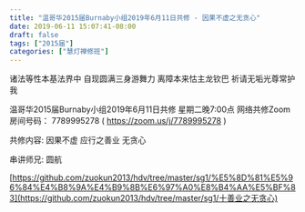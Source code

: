 ```yaml
---
title: "温哥华2015届Burnaby小组2019年6月11日共修 - 因果不虚之无贪心"
date: 2019-06-11 15:07:41-08:00
draft: false
tags: ["2015届"]
categories: ["慧灯禅修班"]
---
```

诸法等性本基法界中 自现圆满三身游舞力
离障本来怙主龙钦巴 祈请无垢光尊常护我

温哥华2015届Burnaby小组2019年6月11日共修
星期二晚7:00点
网络共修Zoom房间号码： 7789995278 ( https://zoom.us/j/7789995278 )

共修内容:
因果不虚 应行之善业 无贪心

串讲师兄: 圆航

[https://github.com/zuokun2013/hdv/tree/master/sg1/%E5%8D%81%E5%96%84%E4%B8%9A%E4%B9%8B%E6%97%A0%E8%B4%AA%E5%BF%83](https://github.com/zuokun2013/hdv/tree/master/sg1/十善业之无贪心)


